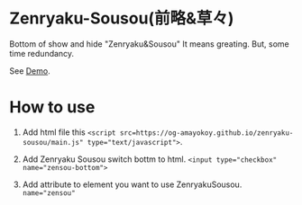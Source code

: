 # Zenryaku-Sousou(前略&草々)
Bottom of show and hide "Zenryaku&amp;Sousou" It means greating. But, some time redundancy.

See [Demo](https://og-amayokoy.github.io/zenryaku-sousou/index.html).

# How to use 
1. Add html file this ```<script src=https://og-amayokoy.github.io/zenryaku-sousou/main.js" type="text/javascript">```.  

2. Add Zenryaku Sousou switch bottm to html.  ```<input type="checkbox" name="zensou-bottom">```

3. Add attribute to element you want to use ZenryakuSousou. ```name="zensou"```

